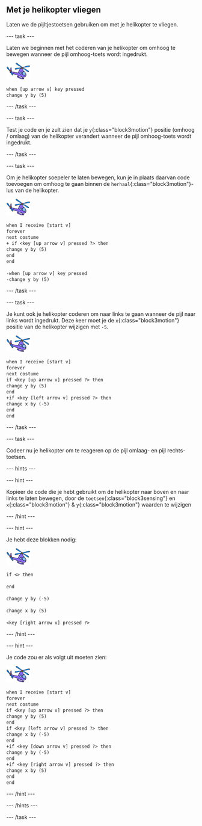 ## Met je helikopter vliegen

Laten we de pijltjestoetsen gebruiken om met je helikopter te vliegen.

--- task ---

Laten we beginnen met het coderen van je helikopter om omhoog te bewegen wanneer de pijl omhoog-toets wordt ingedrukt.

![helikopter sprite](images/helicopter-sprite.png)

```blocks3
when [up arrow v] key pressed
change y by (5)
```

--- /task ---

--- task ---

Test je code en je zult zien dat je `y`{:class="block3motion"} positie (omhoog / omlaag) van de helikopter verandert wanneer de pijl omhoog-toets wordt ingedrukt.

--- /task ---

--- task ---

Om je helikopter soepeler te laten bewegen, kun je in plaats daarvan code toevoegen om omhoog te gaan binnen de `herhaal`{:class="block3motion"}-lus van de helikopter.

![helikopter sprite](images/helicopter-sprite.png)

```blocks3
when I receive [start v]
forever
next costume
+ if <key [up arrow v] pressed ?> then
change y by (5)
end
end

-when [up arrow v] key pressed
-change y by (5)
```

--- /task ---

--- task ---

Je kunt ook je helikopter coderen om naar links te gaan wanneer de pijl naar links wordt ingedrukt. Deze keer moet je de `x`{:class="block3motion"} positie van de helikopter wijzigen met `-5`.

![helikopter sprite](images/helicopter-sprite.png)

```blocks3
when I receive [start v]
forever
next costume
if <key [up arrow v] pressed ?> then
change y by (5)
end
+if <key [left arrow v] pressed ?> then
change x by (-5)
end
end
```

--- /task ---

--- task ---

Codeer nu je helikopter om te reageren op de pijl omlaag- en pijl rechts-toetsen.

--- hints ---


--- hint ---

Kopieer de code die je hebt gebruikt om de helikopter naar boven en naar links te laten bewegen, door de `toetsen`{:class="block3sensing"} en `x`{:class="block3motion"} & `y`{:class="block3motion"} waarden te wijzigen

--- /hint ---

--- hint ---

Je hebt deze blokken nodig:

![helikopter sprite](images/helicopter-sprite.png)

```blocks3
if <> then

end

change y by (-5)

change x by (5)

<key [right arrow v] pressed ?>
```

--- /hint ---

--- hint ---

Je code zou er als volgt uit moeten zien:

![helikopter sprite](images/helicopter-sprite.png)

```blocks3
when I receive [start v]
forever
next costume
if <key [up arrow v] pressed ?> then
change y by (5)
end
if <key [left arrow v] pressed ?> then
change x by (-5)
end
+if <key [down arrow v] pressed ?> then
change y by (-5)
end
+if <key [right arrow v] pressed ?> then
change x by (5)
end
end
```

--- /hint ---

--- /hints ---

--- /task ---
